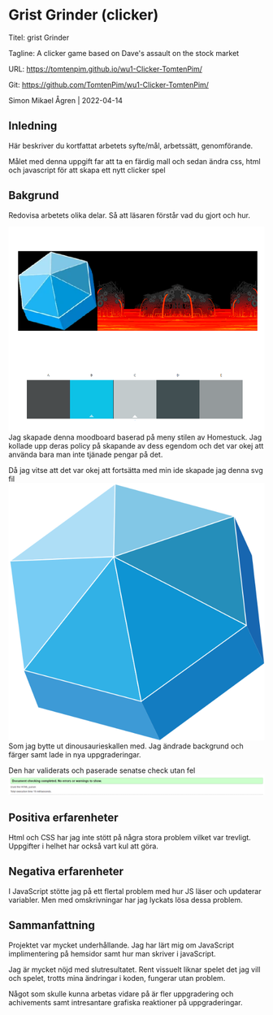 # Grist Grinder (clicker)
Titel: grist Grinder

Tagline: A clicker game based on Dave's assault on the stock market

URL: https://tomtenpim.github.io/wu1-Clicker-TomtenPim/ 

Git: https://github.com/TomtenPim/wu1-Clicker-TomtenPim/

Simon Mikael Ågren | 2022-04-14

## Inledning

Här beskriver du kortfattat arbetets syfte/mål, arbetssätt, genomförande.

Målet med denna uppgift far att ta en färdig mall och sedan ändra css, html och javascript för att skapa ett nytt clicker spel

## Bakgrund

Redovisa arbetets olika delar. Så att läsaren förstår vad du gjort och hur.

![Moodboard](../img/moodboard.png)
Jag skapade denna moodboard baserad på meny stilen av Homestuck. Jag kollade upp deras policy på skapande av dess egendom och det var okej att använda bara man inte tjänade pengar på det. 

Då jag vitse att det var okej att fortsätta med min ide skapade jag denna svg fil ![Grist](../img/Grist.svg) Som jag bytte ut dinousaurieskallen med. Jag ändrade backgrund och färger samt lade in nya uppgraderingar. 

Den har validerats och paserade senatse check utan fel
![Validering](../img/valideringClicker.png) 

## Positiva erfarenheter

Html och CSS har jag inte stött på några stora problem vilket var trevligt. Uppgifter i helhet har också vart kul att göra.

## Negativa erfarenheter

I JavaScript stötte jag på ett flertal problem med hur JS läser och updaterar variabler. Men med omskrivningar har jag lyckats lösa dessa problem.

## Sammanfattning

Projektet var mycket underhållande. Jag har lärt mig om JavaScript implimentering på hemsidor samt hur man skriver i javaScript.

Jag är mycket nöjd med slutresultatet. Rent vissuelt liknar spelet det jag vill och spelet, trotts mina ändringar i koden, fungerar utan problem. 

Något som skulle kunna arbetas vidare på är fler uppgradering och achivements samt intresantare grafiska reaktioner på uppgraderingar.